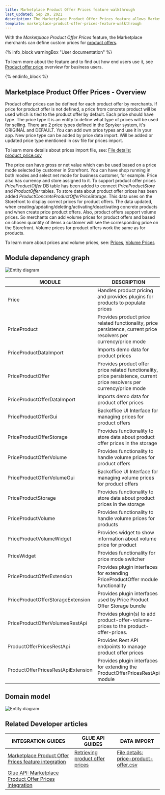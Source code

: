```yaml
---
title: Marketplace Product Offer Prices feature walkthrough
last_updated: Sep 29, 2021
description: The Marketplace Product Offer Prices feature allows Marketplace merchants to set prices for product offers.
template: marketplace-product-offer-prices-feature-walkthrough
---
```


With the *Marketplace Product Offer Prices* feature, the Marketplace merchants can define custom prices for [product offers](/docs/marketplace/dev/feature-walkthroughs/{{page.version}}/marketplace-product-offer-feature-walkthrough/marketplace-product-offer-feature-walkthrough.html).

{% info_block warningBox "User documentation" %}

To learn more about the feature and to find out how end users use it, see [Product offer price](/docs/marketplace/user/features/{{page.version}}/marketplace-product-offer-feature-overview.html#product-offer-price) overview for business users.

{% endinfo_block %}

## Marketplace Product Offer Prices - Overview
Product offer prices can be defined for each product offer by merchants. 
If price for product offer is not defined, a price from concrete product will be used which is tied to the product offer by default.
Each price should have type. 
The price type it is an entity to define what type of prices will be used for selling. 
There are 2 price types defined in the Spryker system, it's ORIGINAL and DEFAULT. 
You can add own price types and use it in your app. 
New price type can be added by price data import. 
Will be added or updated price type mentioned in csv file for prices import.

To learn more details about prices import file, see: [File details: product_price.csv](https://documentation.spryker.com/docs/file-details-product-pricecsv) 

The price can have gross or net value which can be used based on a price mode selected by customer in Storefront. 
You can have shop running in both modes and select net mode for business customer, for example. 
Price also has currency and store assigned to it.
To support product offer prices  *PriceProductOffer* DB table has been added to connect *PriceProductStore* and *ProductOffer* tables.
To store data about product offer prices has been added *ProductConcreteProductOfferPriceStorage*.
This data uses on the Storefront to display correct prices for product offers.
The data updated, when creating/updating/deleting/activating/deactivating concrete products and when create price product offers. 
Also, product offers support volume prices. 
So merchants can add volume prices for product offers and based on chosen quantity of items a customer will see the corresponding price on the Storefront.
Volume prices for product offers work the same as for products.

To learn more about prices and volume prices, see: [Prices](https://documentation.spryker.com/docs/prices-overview), [Volume Prices](https://documentation.spryker.com/docs/volume-prices-overview)

## Module dependency graph
![Entity diagram](https://confluence-connect.gliffy.net/embed/image/f128877d-eb61-4d87-b1af-5f166eb45c45.png?utm_medium=live&utm_source=confluence)

| MODULE     | DESCRIPTION                |
|------------|----------------------------|
| Price | Handles product pricing and provides plugins for products to populate prices   |
| PriceProduct | Provides product price related functionality, price persistence, current price resolvers per currency/price mode    |
| PriceProductDataImport | Imports demo data for product prices    |
| PriceProductOffer | Provides product offer price related functionality, price persistence, current price resolvers per currency/price mode    |
| PriceProductOfferDataImport | Imports demo data for product offer prices    |
| PriceProductOfferGui | Backoffice UI Interface for managing prices for product offers    |
| PriceProductOfferStorage | Provides functionality to store data about product offer prices in the storage   |
| PriceProductOfferVolume | Provides functionality to handle volume prices for product offers    |
| PriceProductOfferVolumeGui | Backoffice UI Interface for managing volume prices for product offers    |
| PriceProductStorage | Provides functionality to store data about product prices in the storage    |
| PriceProductVolume | Provides functionality to handle volume prices for products   |
| PriceProductVolumeWidget | Provides widget to show information about volume price for product   |
| PriceWidget | Provides functionality for price mode switcher    |
| PriceProductOfferExtension | Provides plugin interfaces for extending PriceProductOffer module functionality    |
| PriceProductOfferStorageExtension | Provides plugin interfaces used by Price Product Offer Storage bundle    |
| PriceProductOfferVolumesRestApi | Provides plugin(s) to add product-offer-volume-prices to the product-offer-prices.   |
| ProductOfferPricesRestApi | Provides Rest API endpoints to manage product offer prices   |
| ProductOfferPricesRestApiExtension | Provides plugin interfaces for extending the ProductOfferPricesRestApi module    |

## Domain model
![Entity diagram](https://confluence-connect.gliffy.net/embed/image/0ad490bb-f21f-4e4a-b6eb-e0102a8c7b42.png?utm_medium=live&utm_source=confluence)

## Related Developer articles

|INTEGRATION GUIDES  |GLUE API GUIDES  |DATA IMPORT  |
|---------|---------|---------|
| [Marketplace Product Offer Prices feature integration](/docs/marketplace/dev/feature-integration-guides/{{page.version}}/marketplace-product-offer-prices-feature-integration.html)          | [Retrieving product offer prices](/docs/marketplace/dev/glue-api-guides/{{page.version}}/product-offers/retrieving-product-offer-prices.html)          | [File details: price-product-offer.csv](/docs/marketplace/dev/data-import/{{page.version}}/file-details-price-product-offer.csv.html)           |
|[Glue API: Marketplace Product Offer Prices integration](/docs/marketplace/dev/feature-integration-guides/{{page.version}}/glue/marketplace-product-offer-prices-feature-integration.html)           |           |           |
